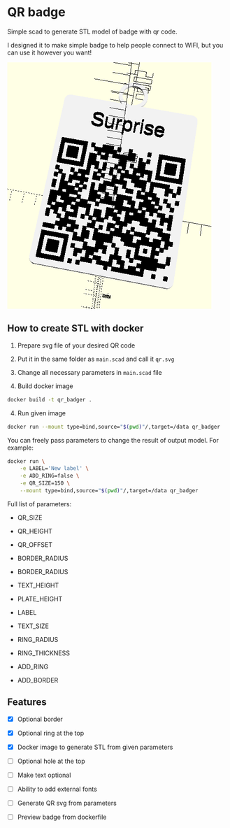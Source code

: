 # QR badge

Simple scad to generate STL model of badge with qr code.

I designed it to make simple badge to help people connect to WIFI, but you can use it however you want!

![example image](./img/surprise.png)

## How to create STL with docker

1. Prepare svg file of your desired QR code

2. Put it in the same folder as ```main.scad``` and call it ```qr.svg```

2. Change all necessary parameters in ```main.scad``` file

3. Build docker image

```bash
docker build -t qr_badger .
```

4. Run given image

```bash
docker run --mount type=bind,source="$(pwd)"/,target=/data qr_badger
```

You can freely pass parameters to change the result of output model. For example:

```bash
docker run \
    -e LABEL='New label' \
    -e ADD_RING=false \
    -e QR_SIZE=150 \
    --mount type=bind,source="$(pwd)"/,target=/data qr_badger
```

Full list of parameters:

- QR_SIZE

- QR_HEIGHT

- QR_OFFSET

- BORDER_RADIUS

- BORDER_RADIUS

- TEXT_HEIGHT

- PLATE_HEIGHT

- LABEL

- TEXT_SIZE

- RING_RADIUS

- RING_THICKNESS

- ADD_RING

- ADD_BORDER

## Features

- [x] Optional border

- [x] Optional ring at the top

- [x] Docker image to generate STL from given parameters

- [ ] Optional hole at the top

- [ ] Make text optional

- [ ] Ability to add external fonts

- [ ] Generate QR svg from parameters

- [ ] Preview badge from dockerfile
